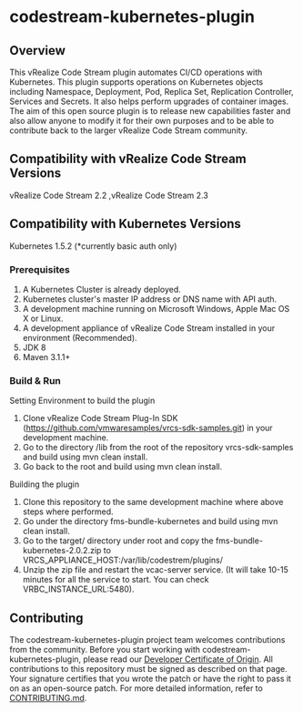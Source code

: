 

# codestream-kubernetes-plugin

## Overview
This vRealize Code Stream plugin automates CI/CD operations with Kubernetes. This plugin supports operations on Kubernetes objects including Namespace, Deployment, Pod, Replica Set, Replication Controller, Services and Secrets. It also helps perform upgrades of container images. The aim of this open source plugin is to release new capabilities faster and also allow anyone to modify it for their own purposes and to be able to contribute back to the larger vRealize Code Stream community.

## Compatibility with vRealize Code Stream Versions
vRealize Code Stream 2.2 ,vRealize Code Stream 2.3

## Compatibility with Kubernetes Versions
Kubernetes 1.5.2 (*currently basic auth only)

### Prerequisites
1. A Kubernetes Cluster is already deployed.
2. Kubernetes cluster's master IP address or DNS name with API auth.
3. A development machine running on Microsoft Windows, Apple Mac OS X or Linux.
4. A development appliance of vRealize Code Stream installed in your environment (Recommended).
5. JDK 8
6. Maven 3.1.1+

### Build & Run
Setting Environment to build the plugin
1. Clone vRealize Code Stream Plug-In SDK (https://github.com/vmwaresamples/vrcs-sdk-samples.git) in your development machine.
2. Go to the directory /lib from the root of the repository vrcs-sdk-samples and build using mvn clean install.
3. Go back to the root and build using mvn clean install.

Building the plugin
1. Clone this repository to the same development machine where above steps where performed.
2. Go under the directory fms-bundle-kubernetes and build using mvn clean install.
3. Go to the target/ directory under root and copy the fms-bundle-kubernetes-2.0.2.zip to       VRCS_APPLIANCE_HOST:/var/lib/codestrem/plugins/
4. Unzip the zip file and restart the vcac-server service. (It will take 10-15 minutes for all the service to start. You can check VRBC_INSTANCE_URL:5480).

## Contributing

The codestream-kubernetes-plugin project team welcomes contributions from the community. Before you start working with codestream-kubernetes-plugin, please read our [Developer Certificate of Origin](https://cla.vmware.com/dco). All contributions to this repository must be signed as described on that page. Your signature certifies that you wrote the patch or have the right to pass it on as an open-source patch. For more detailed information, refer to [CONTRIBUTING.md](CONTRIBUTING.md).
